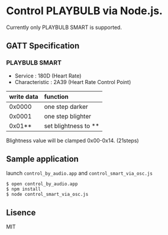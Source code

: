 # Control PLAYBULB via Node.js.

Currently only PLAYBULB SMART is supported.

## GATT Specification

### PLAYBULB SMART
- Service : 180D (Heart Rate)
- Characteristic : 2A39 (Heart Rate Control Point)

| write data | function |
|:--|:--|
|0x0000|one step darker|
|0x0001|one step blighter|
|0x01**|set blightness to **|

Blightness value will be clamped 0x00-0x14. (21steps)

## Sample application
launch `control_by_audio.app` and `control_smart_via_osc.js`

```
$ open control_by_audio.app
$ npm install
$ node control_smart_via_osc.js
```

## Lisence
MIT
